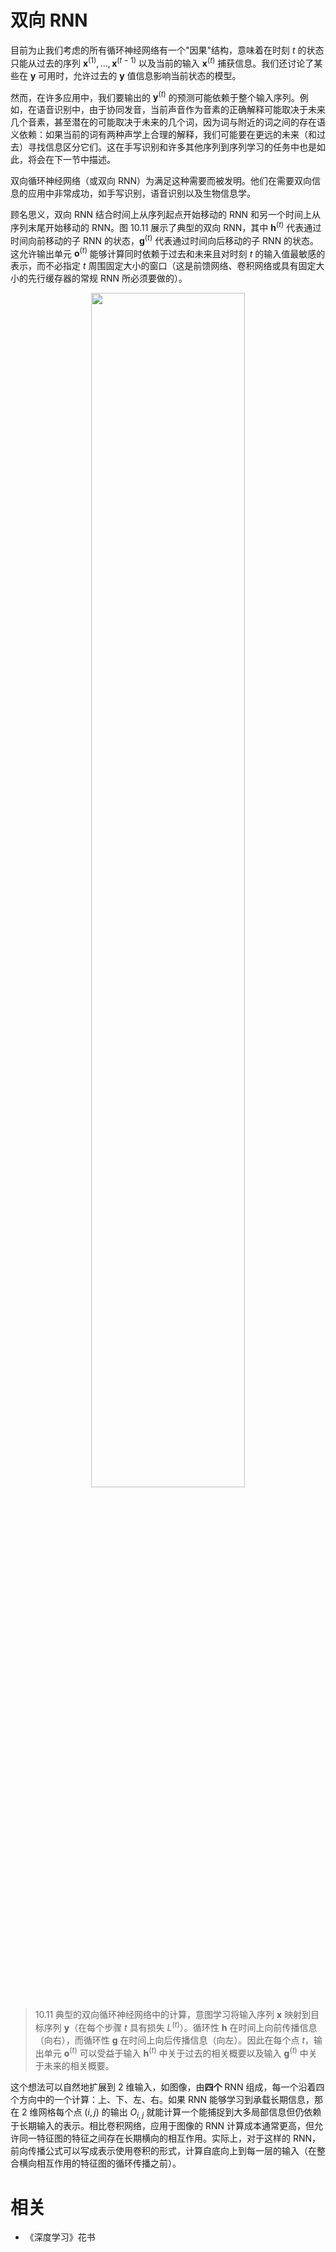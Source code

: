 

# 双向 RNN

目前为止我们考虑的所有循环神经网络有一个"因果"结构，意味着在时刻 $t$ 的状态只能从过去的序列 $\boldsymbol x^{(1)},\dots,\boldsymbol x^{(t-1)}$ 以及当前的输入 $\boldsymbol x^{(t)}$ 捕获信息。我们还讨论了某些在 $\boldsymbol y$ 可用时，允许过去的 $\boldsymbol y$ 值信息影响当前状态的模型。

然而，在许多应用中，我们要输出的 $\boldsymbol y^{(t)}$ 的预测可能依赖于整个输入序列。例如，在语音识别中，由于协同发音，当前声音作为音素的正确解释可能取决于未来几个音素，甚至潜在的可能取决于未来的几个词，因为词与附近的词之间的存在语义依赖：如果当前的词有两种声学上合理的解释，我们可能要在更远的未来（和过去）寻找信息区分它们。这在手写识别和许多其他序列到序列学习的任务中也是如此，将会在下一节中描述。

双向循环神经网络（或双向 RNN）为满足这种需要而被发明。他们在需要双向信息的应用中非常成功，如手写识别，语音识别以及生物信息学。

顾名思义，双向 RNN 结合时间上从序列起点开始移动的 RNN 和另一个时间上从序列末尾开始移动的 RNN。图 10.11 展示了典型的双向 RNN，其中 $\boldsymbol h^{(t)}$ 代表通过时间向前移动的子 RNN 的状态，$\boldsymbol g^{(t)}$ 代表通过时间向后移动的子 RNN 的状态。这允许输出单元 $\boldsymbol o^{(t)}$ 能够计算同时依赖于过去和未来且对时刻 $t$ 的输入值最敏感的表示，而不必指定 $t$ 周围固定大小的窗口（这是前馈网络、卷积网络或具有固定大小的先行缓存器的常规 RNN 所必须要做的）。


<p align="center">
    <img width="70%" height="70%" src="http://images.iterate.site/blog/image/20190718/CMPpOBBD4isV.png?imageslim">
</p>


> 10.11 典型的双向循环神经网络中的计算，意图学习将输入序列 $\boldsymbol x$ 映射到目标序列 $\boldsymbol y$（在每个步骤 $t$ 具有损失 $L^{(t)}$）。循环性 $\boldsymbol h$ 在时间上向前传播信息（向右），而循环性 $\boldsymbol g$ 在时间上向后传播信息（向左）。因此在每个点 $t$，输出单元 $\boldsymbol o^{(t)}$ 可以受益于输入 $\boldsymbol h^{(t)}$ 中关于过去的相关概要以及输入 $\boldsymbol g^{(t)}$ 中关于未来的相关概要。



这个想法可以自然地扩展到 2 维输入，如图像，由**四个** RNN 组成，每一个沿着四个方向中的一个计算：上、下、左、右。如果 RNN 能够学习到承载长期信息，那在 2 维网格每个点 $(i, j)$ 的输出 $O_{i,j}$ 就能计算一个能捕捉到大多局部信息但仍依赖于长期输入的表示。相比卷积网络，应用于图像的 RNN 计算成本通常更高，但允许同一特征图的特征之间存在长期横向的相互作用。实际上，对于这样的 RNN，前向传播公式可以写成表示使用卷积的形式，计算自底向上到每一层的输入（在整合横向相互作用的特征图的循环传播之前）。



# 相关

- 《深度学习》花书
